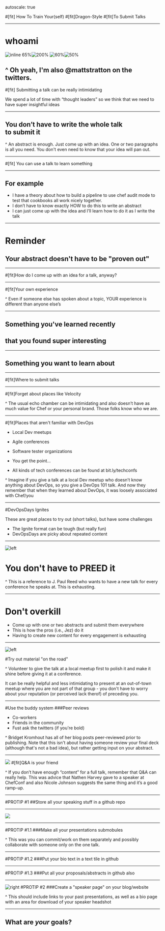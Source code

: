 autoscale: true

#[fit] How To Train Your(self)
#[fit]Dragon-Style
#[fit]To Submit Talks

---

# whoami

![inline 65%](images/chef.png)![200%](images/ado.png)
![60%](images/dodchi.png)![50%](images/licenseplate.jpg)

^ Oh yeah, I'm also @mattstratton on the twitters.
---

#[fit] Submitting a talk can be really intimidating

We spend a lot of time with “thought leaders” so we think that we need to have super insightful ideas

---

## You don’t have to write the whole talk <br> to submit it

^ An abstract is enough. Just come up with an idea. One or two paragraphs is all you need. You don't even need to know that your idea will pan out.

---

#[fit] You can use a talk to learn something

---

## For example
- I have a theory about how to build a pipeline to use chef audit mode to test that cookbooks all work nicely together.
- I don’t have to know exactly HOW to do this to write an abstract
- I can just come up with the idea and I’ll learn how to do it as I write the talk

---
# Reminder
## Your abstract doesn't have to be "proven out"

---
#[fit]How do I come up with an idea for a talk, anyway?

---
#[fit]Your own experience

^ Even if someone else has spoken about a topic, YOUR experience is different than anyone else’s

---
## Something you've learned recently
## that you found super interesting

---
## Something you want to learn about

---
#[fit]Where to submit talks

---
#[fit]Forget about places like Velocity

^ The usual echo chamber can be intimidating and also doesn’t have as much value for Chef or your personal brand. Those folks know who we are.

---
#[fit]Places that aren't familiar with DevOps

- Local Dev meetups

- Agile conferences

- Software tester organizations

- You get the point...

- All kinds of tech conferences can be found at bit.ly/techconfs

^  Imagine if you give a talk at a local Dev meetup who doesn’t know anything about DevOps, so you give a DevOps 101 talk. And now they remember that when they learned about DevOps, it was loosely associated with Chef/you

---

#DevOpsDays Ignites

These are great places to try out (short talks), but have some challenges

- The Ignite format can be tough (but really fun)
- DevOpsDays are picky about repeated content

---

![left](images/paul.jpg)

# You don't have to PREED it

^ This is a reference to J. Paul Reed who wants to have a new talk for every conference he speaks at. This is exhausting.

---

# Don't overkill

- Come up with one or two abstracts and submit them everywhere
- This is how the pros (i.e., Jez) do it
- Having to create new content for every engagement is exhausting

---

![left](images/seinfeld.jpg)

#Try out material "on the road"

^ Volunteer to give the talk at a local meetup first to polish it and make it shine before giving it at a conference.

It can be really helpful and less intimidating to present at an out-of-town meetup where you are not part of that group - you don't have to worry about your reputation (or perceived lack therof) of preceding you.

---
#Use the buddy system
###Peer reviews
- Co-workers
- Friends in the community
- Fust ask the twitters (if you're bold)

^ Bridget Kromhout has all of her blog posts peer-reviewed prior to publishing. Note that this isn't about having someone review your final deck (although that's not a bad idea), but rather getting input on your abstract.

---
![](images/audience.jpg)
#[fit]Q&A is your friend

^ If you don’t have enough “content” for a full talk, remember that Q&A can really help. This was advice that Nathen Harvey gave to a speaker at ChefConf and also Nicole Johnson suggests the same thing and it’s a good ramp-up.

---
#PROTIP #1
##Store all your speaking stuff in a github repo

___
![](images/github.png)

---
#PROTIP #1.1
###Make all your presentations submobules

^ This was you can commit/work on them separately and possibly collaborate with someone only on the one talk.

---
#PROTIP #1.2
###Put your bio text in a text tile in github

---
#PROTIP #1.3
###Put all your proposals/abstracts in github also

---
![right](images/bridget.png)
#PROTIP #2
###Create a "speaker page" on your blog/website

^ This should include links to your past presentations, as well as a bio page with an area for download of your speaker headshot

---

## What are *your* goals?
